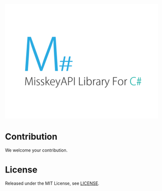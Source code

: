 ![M# - MisskeyAPI Library For C#](logo.png)
# Contribution
We welcome your contribution.
# License
Released under the MIT License, see [LICENSE](LICENSE).